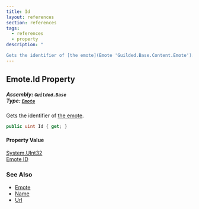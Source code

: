 ```yaml
---
title: Id
layout: references
section: references
tags:
  - references
  - property
description: "

Gets the identifier of [the emote](Emote 'Guilded.Base.Content.Emote')."
---
```


## Emote.Id Property
##### **Assembly:** `Guilded.Base`<br/>**Type:** [`Emote`](Emote 'Guilded.Base.Content.Emote')

Gets the identifier of [the emote](Emote 'Guilded.Base.Content.Emote').

```csharp
public uint Id { get; }
```

#### Property Value
[System.UInt32](https://docs.microsoft.com/en-us/dotnet/api/System.UInt32 'System.UInt32')  
[Emote ID](Emote.Id 'Guilded.Base.Content.Emote.Id')

### See Also
- [Emote](Emote 'Guilded.Base.Content.Emote')
- [Name](Emote.Name 'Guilded.Base.Content.Emote.Name')
- [Url](Emote.Url 'Guilded.Base.Content.Emote.Url')